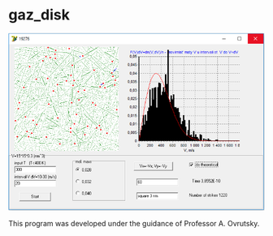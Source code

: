 # gaz_disk

![alt text](https://github.com/UkrRobot/gaz_disk/blob/master/Gaz_disk_scrn.png)


This program was developed under the guidance of Professor A. Ovrutsky.
